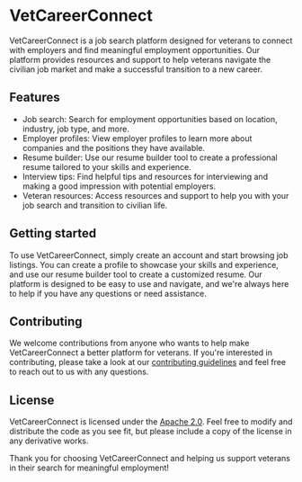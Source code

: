 # VetCareerConnect

VetCareerConnect is a job search platform designed for veterans to connect with employers and find meaningful employment opportunities. Our platform provides resources and support to help veterans navigate the civilian job market and make a successful transition to a new career.

## Features

- Job search: Search for employment opportunities based on location, industry, job type, and more.
- Employer profiles: View employer profiles to learn more about companies and the positions they have available.
- Resume builder: Use our resume builder tool to create a professional resume tailored to your skills and experience.
- Interview tips: Find helpful tips and resources for interviewing and making a good impression with potential employers.
- Veteran resources: Access resources and support to help you with your job search and transition to civilian life.

## Getting started

To use VetCareerConnect, simply create an account and start browsing job listings. You can create a profile to showcase your skills and experience, and use our resume builder tool to create a customized resume. Our platform is designed to be easy to use and navigate, and we're always here to help if you have any questions or need assistance.

## Contributing

We welcome contributions from anyone who wants to help make VetCareerConnect a better platform for veterans. If you're interested in contributing, please take a look at our [contributing guidelines](CONTRIBUTING.md) and feel free to reach out to us with any questions.

## License

VetCareerConnect is licensed under the [Apache 2.0](LICENSE). Feel free to modify and distribute the code as you see fit, but please include a copy of the license in any derivative works.

Thank you for choosing VetCareerConnect and helping us support veterans in their search for meaningful employment!
